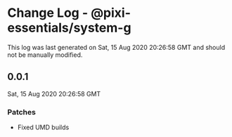# Change Log - @pixi-essentials/system-g

This log was last generated on Sat, 15 Aug 2020 20:26:58 GMT and should not be manually modified.

## 0.0.1
Sat, 15 Aug 2020 20:26:58 GMT

### Patches

- Fixed UMD builds

